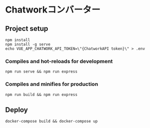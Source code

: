 # Chatworkコンバーター

## Project setup
```
npm install
npm install -g serve
echo VUE_APP_CHATWORK_API_TOKEN=\"{ChatworkAPI token}\" > .env
```

### Compiles and hot-reloads for development
```
npm run serve && npm run express
```

### Compiles and minifies for production
```
npm run build && npm run express
```

## Deploy
```
docker-compose build && docker-compose up
```